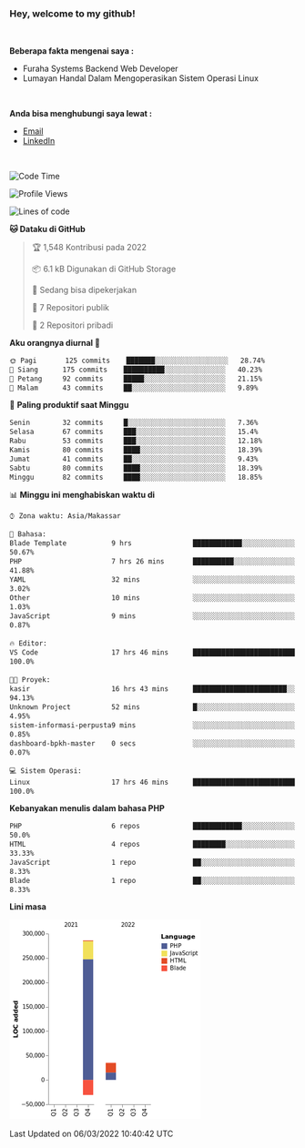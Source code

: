 <h3>Hey, welcome to my github!</h3>

<br>

<p><strong>Beberapa fakta mengenai saya :</strong></p>

<ul>
  <li>Furaha Systems Backend Web Developer</li>
  <li>Lumayan Handal Dalam Mengoperasikan Sistem Operasi Linux</li>
</ul>

<br>

<p><strong>Anda bisa menghubungi saya lewat :</strong></p>

<ul>
  <li><a href="mailto:renaldiapriyanto419@gmail.com">Email</a></li>
  <li><a href="https://www.linkedin.com/in/renaldi-kadang-314314206/">LinkedIn</a></li>
</ul>

<br>

<!--START_SECTION:waka-->
![Code Time](http://img.shields.io/badge/Code%20Time-34%20hrs%2024%20mins-blue)

![Profile Views](http://img.shields.io/badge/Profil%20dilihat-17-blue)

![Lines of code](https://img.shields.io/badge/Sejak%20Hello%20World%20aku%20telah%20menulis-291%20Thousand%20baris%20kode-blue)

**🐱 Dataku di GitHub** 

> 🏆 1,548 Kontribusi pada 2022
 > 
> 📦 6.1 kB Digunakan di GitHub Storage 
 > 
> 💼 Sedang bisa dipekerjakan
 > 
> 📜 7 Repositori publik 
 > 
> 🔑 2 Repositori pribadi  
 > 
**Aku orangnya diurnal 🐤** 

```text
🌞 Pagi       125 commits    ███████░░░░░░░░░░░░░░░░░░   28.74% 
🌆 Siang      175 commits    ██████████░░░░░░░░░░░░░░░   40.23% 
🌃 Petang     92 commits     █████░░░░░░░░░░░░░░░░░░░░   21.15% 
🌙 Malam      43 commits     ██░░░░░░░░░░░░░░░░░░░░░░░   9.89%

```
📅 **Paling produktif saat Minggu** 

```text
Senin        32 commits     █░░░░░░░░░░░░░░░░░░░░░░░░   7.36% 
Selasa       67 commits     ███░░░░░░░░░░░░░░░░░░░░░░   15.4% 
Rabu         53 commits     ███░░░░░░░░░░░░░░░░░░░░░░   12.18% 
Kamis        80 commits     ████░░░░░░░░░░░░░░░░░░░░░   18.39% 
Jumat        41 commits     ██░░░░░░░░░░░░░░░░░░░░░░░   9.43% 
Sabtu        80 commits     ████░░░░░░░░░░░░░░░░░░░░░   18.39% 
Minggu       82 commits     ████░░░░░░░░░░░░░░░░░░░░░   18.85%

```


📊 **Minggu ini menghabiskan waktu di** 

```text
⌚︎ Zona waktu: Asia/Makassar

💬 Bahasa: 
Blade Template           9 hrs               ████████████░░░░░░░░░░░░░   50.67% 
PHP                      7 hrs 26 mins       ██████████░░░░░░░░░░░░░░░   41.88% 
YAML                     32 mins             ░░░░░░░░░░░░░░░░░░░░░░░░░   3.02% 
Other                    10 mins             ░░░░░░░░░░░░░░░░░░░░░░░░░   1.03% 
JavaScript               9 mins              ░░░░░░░░░░░░░░░░░░░░░░░░░   0.87%

🔥 Editor: 
VS Code                  17 hrs 46 mins      █████████████████████████   100.0%

🐱‍💻 Proyek: 
kasir                    16 hrs 43 mins      ███████████████████████░░   94.13% 
Unknown Project          52 mins             █░░░░░░░░░░░░░░░░░░░░░░░░   4.95% 
sistem-informasi-perpusta9 mins              ░░░░░░░░░░░░░░░░░░░░░░░░░   0.85% 
dashboard-bpkh-master    0 secs              ░░░░░░░░░░░░░░░░░░░░░░░░░   0.07%

💻 Sistem Operasi: 
Linux                    17 hrs 46 mins      █████████████████████████   100.0%

```

**Kebanyakan menulis dalam bahasa PHP** 

```text
PHP                      6 repos             ████████████░░░░░░░░░░░░░   50.0% 
HTML                     4 repos             ████████░░░░░░░░░░░░░░░░░   33.33% 
JavaScript               1 repo              ██░░░░░░░░░░░░░░░░░░░░░░░   8.33% 
Blade                    1 repo              ██░░░░░░░░░░░░░░░░░░░░░░░   8.33%

```


**Lini masa**

![Chart not found](https://raw.githubusercontent.com/Sylent-Sys/Sylent-Sys/main/charts/bar_graph.png) 


 Last Updated on 06/03/2022 10:40:42 UTC
<!--END_SECTION:waka-->
